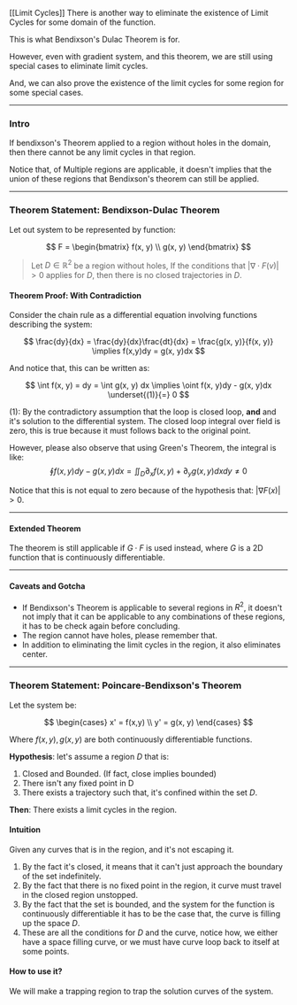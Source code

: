 [[Limit Cycles]]
There is another way to eliminate the existence of Limit Cycles for some domain of the function. 

This is what Bendixson's Dulac Theorem is for. 

However, even with gradient system, and this theorem, we are still using special cases to eliminate limit cycles. 

And, we can also prove the existence of the limit cycles for some region for some special cases. 

---
### Intro

If bendixson's Theorem applied to a region without holes in the domain, then there cannot be any limit cycles in that region. 

Notice that, of Multiple regions are applicable, it doesn't implies that the union of these regions that Bendixson's theorem can still be applied. 

---
### Theorem Statement: Bendixson-Dulac Theorem

Let out system to be represented by function: 

$$
F = \begin{bmatrix}
f(x, y) \\ g(x, y)
\end{bmatrix}
$$

> Let $D\in \mathbb{R}^2$ be a region without holes, If the conditions that $|\nabla \cdot F(v)| > 0$ applies for $D$, then there is no closed trajectories in $D$. 

#### Theorem Proof: With Contradiction

Consider the chain rule as a differential equation involving functions describing the system: 

$$
\frac{dy}{dx} = \frac{dy}{dx}\frac{dt}{dx} = \frac{g(x, y)}{f(x, y)} \implies 
f(x,y)dy = g(x, y)dx
$$

And notice that, this can be written as: 

$$
\int f(x, y) = dy = \int g(x, y) dx \implies \oint f(x, y)dy - g(x, y)dx 
\underset{(1)}{=} 0
$$

(1): By the contradictory assumption that the loop is closed loop, **and** and it's solution to the differential system. The closed loop integral over field is zero, this is true because it must follows back to the original point. 

However, please also observe that using Green's Theorem, the integral is like: 
$$
\oint f(x, y)dy -g(x, y)dx = \iint_D \partial_x f(x, y) + \partial_y g(x, y) dxdy \not = 0
$$

Notice that this is not equal to zero because of the hypothesis that: $|\nabla F(x)| > 0$. 

---
#### Extended Theorem

The theorem is still applicable if $G\cdot F$ is used instead, where $G$ is a 2D function that is continuously differentiable. 

---

#### Caveats and Gotcha

* If Bendixson's Theorem is applicable to several regions in $R^2$, it doesn't not imply that it can be applicable to any combinations of these regions, it has to be check again before concluding. 
* The region cannot have holes, please remember that. 
* In addition to eliminating the limit cycles in the region, it also eliminates center. 

---
### Theorem Statement: Poincare-Bendixson's Theorem

Let the system be: 

$$
\begin{cases}
x' = f(x,y) \\ y' = g(x, y)
\end{cases}
$$

Where $f(x,y), g(x,y)$ are both continuously differentiable functions. 

**Hypothesis**: let's assume a region $D$ that is: 
1. Closed and Bounded. (If fact, close implies bounded)
2. There isn't any fixed point in D
3. There exists a trajectory such that, it's confined within the set $D$. 

**Then**:
There exists a limit cycles in the region. 

#### Intuition
Given any curves that is in the region, and it's not escaping it. 
1. By the fact it's closed, it means that it can't just approach the boundary of the set indefinitely. 
2. By the fact that there is no fixed point in the region, it curve must travel in the closed region unstopped. 
3. By the fact that the set is bounded, and the system for the function is continuously differentiable it has to be the case that, the curve is filling up the space $D$. 
4. These are all the conditions for $D$ and the curve, notice how, we either have a space filling curve, or we must have curve loop back to itself at some points. 

#### How to use it? 

We will make a trapping region to trap the solution curves of the system. 

